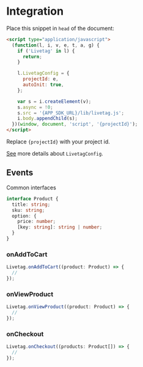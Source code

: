 # Integration

Place this snippet in `head` of the document:

```html
<script type="application/javascript">
  (function(l, i, v, e, t, a, g) {
    if ('Livetag' in l) {
      return;
    }

    l.LivetagConfig = {
      projectId: e,
      autoInit: true,
    };

    var s = i.createElement(v);
    s.async = !0;
    s.src = '{APP_SDK_URL}/lib/livetag.js';
    i.body.appendChild(s);
  })(window, document, 'script', '{projectId}');
</script>
```

Replace `{projectId}` with your project id.

[See](../config/README.md) more details about `LivetagConfig`.

## Events

Common interfaces
```typescript
interface Product {
  title: string;
  sku: string;
  option: {
    price: number;
    [key: string]: string | number;
  }
}
```

### onAddToCart
```typescript
Livetag.onAddToCart((product: Product) => {
  //
});
```

### onViewProduct
```typescript
Livetag.onViewProduct((product: Product) => {
  //
});
```

### onCheckout
```typescript
Livetag.onCheckout((products: Product[]) => {
  //
});
```
